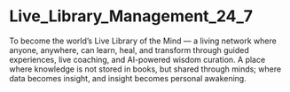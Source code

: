 # Live_Library_Management_24_7
To become the world’s Live Library of the Mind — a living network where anyone, anywhere, can learn, heal, and transform through guided experiences, live coaching, and AI-powered wisdom curation. A place where knowledge is not stored in books, but shared through minds; where data becomes insight, and insight becomes personal awakening.
